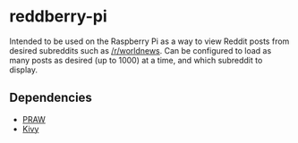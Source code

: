 reddberry-pi
======
Intended to be used on the Raspberry Pi as a way to view Reddit posts from
desired subreddits such as [/r/worldnews](https://reddit.com/r/worldnews/).
Can be configured to load as many posts as desired (up to 1000) at a time, and
which subreddit to display.
## Dependencies
* [PRAW](https://praw.org/)
* [Kivy](https://praw.readthedocs.io/en/stable/)
